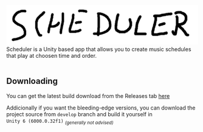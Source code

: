 <img src="/Assets/Graphics/banner.png" alt="banner" width="1000"/><br>
Scheduler is a Unity based app that allows you to create music schedules that play at choosen time and order.
<br><br>

## Downloading
You can get the latest build download from the Releases tab [here](https://github.com/Polper13/Scheduler/releases)


Addicionally if you want the bleeding-edge versions, you can download the project source from `develop` branch and build it yourself in <br> `Unity 6 (6000.0.32f1)`
<sub>_(generally not advised)_</sub><br>
